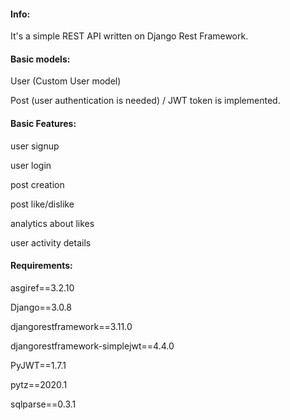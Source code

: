 #### Info:
It's a simple REST API written on Django Rest Framework.

#### Basic models:
User (Custom User model)

Post (user authentication is needed) / JWT token is implemented.

#### Basic Features:
user signup

user login

post creation

post like/dislike

analytics about likes

user activity details





#### Requirements:

asgiref==3.2.10

Django==3.0.8

djangorestframework==3.11.0

djangorestframework-simplejwt==4.4.0

PyJWT==1.7.1

pytz==2020.1

sqlparse==0.3.1
